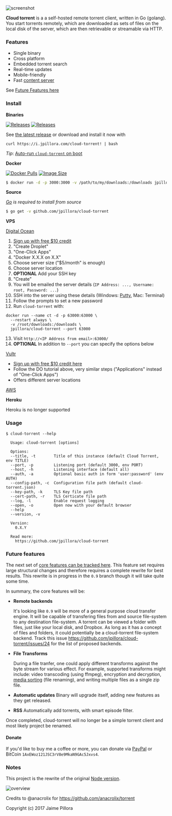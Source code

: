 <img src="https://user-images.githubusercontent.com/633843/32198822-e59a0fc4-be1d-11e7-9b92-03ce17ba05ba.png" alt="screenshot"/>

**Cloud torrent** is a a self-hosted remote torrent client, written in Go (golang). You start torrents remotely, which are downloaded as sets of files on the local disk of the server, which are then retrievable or streamable via HTTP.

### Features

* Single binary
* Cross platform
* Embedded torrent search
* Real-time updates
* Mobile-friendly
* Fast [content server](http://golang.org/pkg/net/http/#ServeContent)

See [Future Features here](#future-features)

### Install

**Binaries**

[![Releases](https://img.shields.io/github/release/jpillora/cloud-torrent.svg)](https://github.com/jpillora/cloud-torrent/releases) [![Releases](https://img.shields.io/github/downloads/jpillora/cloud-torrent/total.svg)](https://github.com/jpillora/cloud-torrent/releases)

See [the latest release](https://github.com/jpillora/cloud-torrent/releases/latest) or download and install it now with

```
curl https://i.jpillora.com/cloud-torrent! | bash
```

*Tip*: [Auto-run `cloud-torrent` on boot](https://github.com/jpillora/cloud-torrent/wiki/Auto-Run-on-Reboot)

**Docker**

[![Docker Pulls](https://img.shields.io/docker/pulls/jpillora/cloud-torrent.svg)][dockerhub] [![Image Size](https://images.microbadger.com/badges/image/jpillora/cloud-torrent.svg)][dockerhub]

[dockerhub]: https://hub.docker.com/r/jpillora/cloud-torrent/

``` sh
$ docker run -d -p 3000:3000 -v /path/to/my/downloads:/downloads jpillora/cloud-torrent
```

**Source**

*[Go](https://golang.org/dl/) is required to install from source*

``` sh
$ go get -v github.com/jpillora/cloud-torrent
```

**VPS**

[Digital Ocean](https://m.do.co/c/011fa87fde07)

  1. [Sign up with free $10 credit](https://m.do.co/c/011fa87fde07)
  2. "Create Droplet"
  3. "One-Click Apps"
  4. "Docker X.X.X on X.X"
  5. Choose server size ("$5/month" is enough)
  6. Choose server location
  7. **OPTIONAL** Add your SSH key
  8. "Create"
  9. You will be emailed the server details (`IP Address: ..., Username: root, Password: ...`)
  10. SSH into the server using these details (Windows: [Putty](https://the.earth.li/~sgtatham/putty/latest/x86/putty.exe), Mac: Terminal)
  11. Follow the prompts to set a new password
  12. Run `cloud-torrent` with:

    docker run --name ct -d -p 63000:63000 \
      --restart always \
      -v /root/downloads:/downloads \
      jpillora/cloud-torrent --port 63000

  13. Visit `http://<IP Address from email>:63000/`
  14. **OPTIONAL** In addition to `--port` you can specify the options below

[Vultr](http://www.vultr.com/?ref=6947403-3B)

* [Sign up with free $10 credit here](http://www.vultr.com/?ref=6947403-3B)
* Follow the DO tutorial above, very similar steps ("Applications" instead of "One-Click Apps")
* Offers different server locations

[AWS](https://aws.amazon.com)

**Heroku**

Heroku is no longer supported

### Usage

```
$ cloud-torrent --help

  Usage: cloud-torrent [options]

  Options:
  --title, -t        Title of this instance (default Cloud Torrent, env TITLE)
  --port, -p         Listening port (default 3000, env PORT)
  --host, -h         Listening interface (default all)
  --auth, -a         Optional basic auth in form 'user:password' (env AUTH)
  --config-path, -c  Configuration file path (default cloud-torrent.json)
  --key-path, -k     TLS Key file path
  --cert-path, -r    TLS Certicate file path
  --log, -l          Enable request logging
  --open, -o         Open now with your default browser
  --help
  --version, -v

  Version:
    0.X.Y

  Read more:
    https://github.com/jpillora/cloud-torrent

```

### Future features

The next set of [core features can be tracked here](https://github.com/jpillora/cloud-torrent/issues?q=is%3Aopen+is%3Aissue+label%3Acore-feature). This feature set requires large structural changes and therefore requires a complete rewrite for best results. This rewrite is in progress in the `0.9` branch though it will take quite some time.

In summary, the core features will be:

* **Remote backends**

  It's looking like `0.9` will be more of a general purpose cloud transfer engine. It will be capable of transfering files from and source file-system to any destination file-system. A torrent can be viewed a folder with files, just like your local disk, and Dropbox. As long as it has a concept of files and folders, it could potentially be a cloud-torrent file-system backend. Track this issue https://github.com/jpillora/cloud-torrent/issues/24 for the list of proposed backends.

* **File Transforms**

  During a file tranfer, one could apply different transforms against the byte stream for various effect. For example, supported transforms might include: video transcoding (using ffmpeg), encryption and decryption, [media sorting](https://github.com/jpillora/cloud-torrent/issues/4) (file renaming), and writing multiple files as a single zip file.
  
* **Automatic updates** Binary will upgrade itself, adding new features as they get released.
  
* **RSS** Automatically add torrents, with smart episode filter.

Once completed, cloud-torrent will no longer be a simple torrent client and most likely project be renamed.

#### Donate

If you'd like to buy me a coffee or more, you can donate via [PayPal](https://www.paypal.com/cgi-bin/webscr?cmd=_xclick&business=dev%40jpillora%2ecom&lc=AU&item_name=Open%20Source%20Donation&button_subtype=services&currency_code=USD&bn=PP%2dBuyNowBF%3abtn_buynowCC_LG%2egif%3aNonHosted) or BitCoin `1AxEWoz121JSC3rV8e9MkaN9GAc5Jxvs4`.

### Notes

This project is the rewrite of the original [Node version](https://github.com/jpillora/node-torrent-cloud).

![overview](https://docs.google.com/drawings/d/1ekyeGiehwQRyi6YfFA4_tQaaEpUaS8qihwJ-s3FT_VU/pub?w=606&h=305)

Credits to @anacrolix for https://github.com/anacrolix/torrent

Copyright (c) 2017 Jaime Pillora